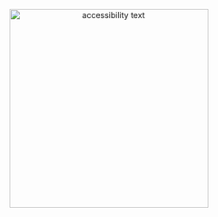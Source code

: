 <p align="center">
 
  <img src="https://wptavern.com/wp-content/uploads/2017/01/javascript30.png" width="350" alt="accessibility text">
</p>
